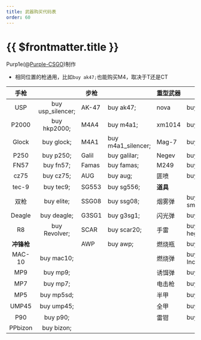 ```yaml
---
title: 武器购买代码表
order: 60
---
```


# {{ $frontmatter.title }}

Purp1e(@[Purple-CSGO](https://space.bilibili.com/73115492))制作

- 相同位置的枪通用，比如`buy ak47;`也能购买M4，取决于T还是CT


|    手枪    |                   | 步枪  |                    | 重型武器 |                   |
| :----------: | :-----------------: | ------- | -------------------- | ---------- | ------------------- |
|    USP    | buy usp_silencer; | AK-47 | buy ak47;          | nova     | buy nova;         |
|   P2000   |   buy hkp2000;   | M4A4  | buy m4a1;          | xm1014   | buy xm1014;       |
|   Glock   |    buy glock;    | M4A1  | buy m4a1_silencer; | Mag-7    | buy mag7;         |
|    P250    |     buy p250;     | Galil | buy galilar;       | Negev    | buy negev;        |
|    FN57    |     buy fn57;     | Famas | buy famas;         | M249     | buy m249;         |
|    cz75    |     buy cz75;     | AUG   | buy aug;           | 匪喷     | buy sawedoff      |
|   tec-9   |     buy tec9;     | SG553 | buy sg556;         | **道具** |                   |
|    双枪    |    buy elite;     | SSG08 | buy ssg08;         | 烟雾弹   | buy smokegrenade; |
|   Deagle   |    buy deagle;    | G3SG1 | buy g3sg1;         | 闪光弹   | buy flashbang;    |
|     R8     |   buy Revolver;   | SCAR  | buy scar20;        | 手雷     | buy hegrenade;    |
| **冲锋枪** |                   | AWP   | buy awp;           | 燃烧瓶   | buy molotov;      |
|   MAC-10   |    buy mac10;     |       |                    | 燃烧弹   | buy Incgrenade;   |
|    MP9     |     buy mp9;      |       |                    | 诱饵弹   | buy decoy;        |
|    MP7     |     buy mp7;      |       |                    | 电击枪   | buy taser;        |
|    MP5     |    buy mp5sd;     |       |                    | 半甲     | buy vest;         |
|   UMP45    |    buy ump45;     |       |                    | 全甲     | buy vesthelm;     |
|    P90     |     buy p90;      |       |                    | 雷钳     | buy defuser;      |
| PPbizon | buy bizon; | | |  |  |
